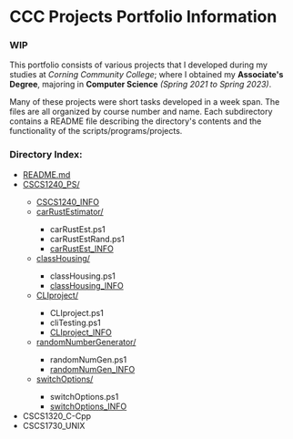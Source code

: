 # CCC Projects Portfolio Information

### WIP

This portfolio consists of various projects that I developed during my studies at _Corning Community College_;
where I obtained my **Associate's Degree**, majoring in **Computer Science** _(Spring 2021 to Spring 2023)_.

Many of these projects were short tasks developed in a week span.
The files are all organized by course number and name.
Each subdirectory contains a README file describing the directory's contents and the functionality of the scripts/programs/projects.

### Directory Index:
<ul>
    <li><a href="https://github.com/AshBC91/CCC-projects-portfolio/blob/main/README.md">README.md</a></li>
    <li><a href="https://github.com/AshBC91/CCC-projects-portfolio/tree/main/CSCS1240_PS">CSCS1240_PS/</a></li>
    <ul>
        <li><a href="https://github.com/AshBC91/CCC-projects-portfolio/blob/main/CSCS1240_PS/README.md">CSCS1240_INFO</a></li>
        <li><a href="https://github.com/AshBC91/CCC-projects-portfolio/tree/main/CSCS1240_PS/carRustEstimator">carRustEstimator/</a></li>
        <ul> 
            <li>carRustEst.ps1</li>
            <li>carRustEstRand.ps1</li>
            <li><a href="https://github.com/AshBC91/CCC-projects-portfolio/blob/main/CSCS1240_PS/carRustEstimator/README.md">carRustEst_INFO</a></li>
        </ul>
        <li><a href="https://github.com/AshBC91/CCC-projects-portfolio/tree/main/CSCS1240_PS/classHousing">classHousing/</a></li>
        <ul>
            <li>classHousing.ps1</li>
            <li><a href="https://github.com/AshBC91/CCC-projects-portfolio/blob/main/CSCS1240_PS/classHousing/README.md">classHousing_INFO</a></li>
        </ul>
        <li><a href="https://github.com/AshBC91/CCC-projects-portfolio/tree/main/CSCS1240_PS/CLIproject">CLIproject/</a></li>
        <ul>
            <li>CLIproject.ps1</li>
            <li>cliTesting.ps1</li>
            <li><a href="https://github.com/AshBC91/CCC-projects-portfolio/blob/main/CSCS1240_PS/CLIproject/README.md">CLIproject_INFO</a></li>
        </ul>
        <li><a href="https://github.com/AshBC91/CCC-projects-portfolio/tree/main/CSCS1240_PS/randomNumberGenerator">randomNumberGenerator/</a></li>
        <ul>
            <li>randomNumGen.ps1</li>
            <li><a href="https://github.com/AshBC91/CCC-projects-portfolio/blob/main/CSCS1240_PS/randomNumberGenerator/README.md">randomNumGen_INFO</a></li>
        </ul>
        <li><a href="https://github.com/AshBC91/CCC-projects-portfolio/tree/main/CSCS1240_PS/switchOptions">switchOptions/</a></li>
        <ul>
            <li>switchOptions.ps1</li>
            <li><a href="https://github.com/AshBC91/CCC-projects-portfolio/blob/main/CSCS1240_PS/switchOptions/README.md">switchOptions_INFO</a></li>
        </ul>
    </ul>
    <li>CSCS1320_C-Cpp</li>
    <li>CSCS1730_UNIX</li>
</ul>
